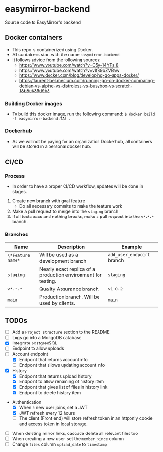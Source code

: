 # easymirror-backend
Source code to EasyMirror's backend

## Docker containers
- This repo is containerized using Docker.
- All containers start with the name `easymirror-backend`
- It follows advice from the following sources:
    - https://www.youtube.com/watch?v=C5y-14YFs_8
    - https://www.youtube.com/watch?v=vIfS9bZVBaw
    - https://www.docker.com/blog/developing-go-apps-docker/
    - https://laurent-bel.medium.com/running-go-on-docker-comparing-debian-vs-alpine-vs-distroless-vs-busybox-vs-scratch-18b8c835d9b8

### Building Docker images
- To build this docker image, run the following command:  `$ docker build -t easymirror-backend:TAG .`

### Dockerhub
- As we will not be paying for an organization Dockerhub, all containers will be stored in a personal docker hub.


## CI/CD
### Process
- In order to have a proper CI/CD workflow, updates will be done in stages.
1. Create new branch with goal feature
    - Do all necessary commits to make the feature work
2. Make a pull request to merge into the `staging` branch
3. If all tests pass and nothing breaks, make a pull request into the `v*.*.*` branch.
### Branches
| Name | Description | Example
| - | - | - |
| `\*Feature name*` | Will be used as a development branch | `add_user_endpoint` branch
| `staging` | Nearly exact replica of a production environment for testing. | `staging`
| `v*.*.*` | Quality Assurance branch. | `v1.0.2`
| `main` | Production branch. Will be used by clients. | `main`


## TODOs
- [ ] Add a `Project structure` section to the README
- [ ] Logs go into a MongoDB database
- [x] Integrate postgresSQL
- [ ] Endpoint to allow uploads
- [ ] Account endpoint
    - [x] Endpoint that returns account info
    - [ ] Endpoint that allows updating account info
- [x] History
    - [x] Endpoint that returns upload history
    - [x] Endpoint to allow renaming of history item
    - [x] Endpoint that gives list of files in history link
    - [x] Endpoint to delete history item
- Authentication
    - [x] When a new user joins, set a JWT
    - [x] JWT refresh every 12 hours
    - [ ] The client (Front end) will store refresh token in an httponly cookie and access token in local storage.
- [ ] When deleting mirror links, cascade delete all relevant files too
- [ ] When creating a new user, set the `member_since` column
- [ ] Change `files` column `upload_date` to `timestamp`